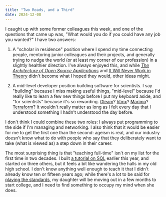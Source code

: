 ```yaml
---
title: "Two Roads, and a Third"
date: 2024-12-08
---
```


I caught up with some former colleagues this week,
and one of the questions that came up was,
"What would you do if you could have any job you wanted?"
I have two answers:

1.  A "scholar in residence" position where I spend my time connecting people,
    mentoring junior colleagues and their projects,
    and generally trying to nudge the world (or at least my corner of our profession)
    in a slightly healthier direction.
    I've always enjoyed this,
    and while [*The Architecture of Open Source Applications*][aosa]
    and [It Will Never Work in Theory][nwit] didn't become what I hoped they would,
    other ideas might.

1.  A mid-level developer position building software for scientists.
    I say "building" because I miss making useful things,
    "mid-level" because I'd really like to learn a few new things
    before I put my keyboard aside,
    and "for scientists" because it's so rewarding.
    [Gleam][gleam]?
    [htmx][htmx]?
    [Marimo][marimo]?
    [Terraform][terraform]?
    It wouldn't really matter as long as I felt every day
    that I understood something I hadn't understood the day before.

I don't think I could combine these two roles:
I always put programming to the side if I'm managing and networking.
I also think that it would be easier for me to get the first one than the second:
ageism is real,
and our industry doesn't know what to do with people who say that
they deliberately want to take (what is viewed as) a step down in their career.

The most surprising thing is that "teaching full-time" isn't on my list
for the first time in two decades.
I built [a tutorial on SQL][querynomicon] earlier this year,
and started on three others,
but it feels a bit like wandering the halls in my old high school.
I don't know anything well enough to teach it
that I didn't already know ten or fifteen years ago;
while there's a lot to be said for [playing the standards][late-night-thoughts],
my daughter will be moving out in a few months to start college,
and I need to find something to occupy my mind when she does.

[aosa]: https://aosabook.org/
[gleam]: https://gleam.run/
[htmx]: https://htmx.org/
[late-night-thoughts]: https://www.youtube.com/watch?v=7xR50ty5DZ0
[marimo]: https://marimo.io/
[nwit]: https://neverworkintheory.org/
[querynomicon]: https://lessonomicon.github.io/querynomicon/
[terraform]: https://www.terraform.io/
